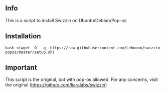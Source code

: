 ## Info ##

This is a script to install Swizzin on Ubuntu/Debian/Pop-os

## Installation ## 

```
bash <(wget -O- -q  https://raw.githubusercontent.com/Lehoooo/swizzin-popos/master/setup.sh)
```

## Important ##

This script is the original, but with pop-os allowed. For any concerns, visit the original (https://github.com/liaralabs/swizzin)
